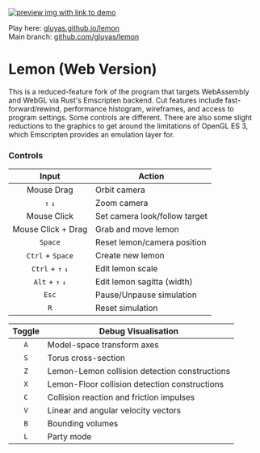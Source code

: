 [![preview img with link to demo](https://i.imgur.com/4rFLvma.png)](https://gluyas.github.io/lemon/)

Play here: [gluyas.github.io/lemon](https://gluyas.github.io/lemon/)  
Main branch: [github.com/gluyas/lemon](https://github.com/gluyas/lemon)

# Lemon (Web Version)

This is a reduced-feature fork of the program that targets WebAssembly and WebGL via Rust's Emscripten backend.
Cut features include fast-forward/rewind, performance histogram, wireframes, and access to program settings.
Some controls are different.
There are also some slight reductions to the graphics to get around the limitations of OpenGL ES 3, which Emscripten provides an emulation layer for.

### Controls

| Input | Action |
| :---: | ------ |
| Mouse Drag | Orbit camera |
| `↑` `↓` | Zoom camera |
| Mouse Click | Set camera look/follow target |
| Mouse Click + Drag | Grab and move lemon |
| `Space` | Reset lemon/camera position |
| `Ctrl` + `Space` | Create new lemon |
| `Ctrl` + `↑` `↓` | Edit lemon scale |
| `Alt` + `↑` `↓` | Edit lemon sagitta (width) |
| `Esc` | Pause/Unpause simulation |
| `R` | Reset simulation |

| Toggle | Debug Visualisation |
| :----: | ------------------- |
| `A` | Model-space transform axes |
| `S` | Torus cross-section |
| `Z` | Lemon-Lemon collision detection constructions |
| `X` | Lemon-Floor collision detection constructions |
| `C` | Collision reaction and friction impulses |
| `V` | Linear and angular velocity vectors |
| `B` | Bounding volumes |
| `L` | Party mode |
